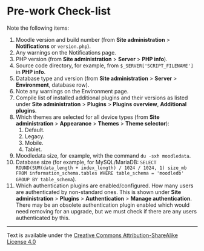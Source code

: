 Pre-work Check-list
===================

Note the following items:

1. Moodle version and build number (from **Site administration** > **Notifications** or `version.php`).
2. Any warnings on the Notifications page.
3. PHP version (from **Site administration** > **Server** > **PHP info**).
4. Source code directory, for example, from `$_SERVER['SCRIPT_FILENAME']` in **PHP info**.
5. Database type and version (from **Site administration** > **Server** > **Environment**, database row).
6. Note any warnings on the Environment page.
7. Compile list of installed additional plugins and their versions as listed under **Site administration** > **Plugins** > **Plugins overview**, **Additional plugins**.
8. Which themes are selected for all device types (from **Site administration** > **Appearance** > **Themes** > **Theme selector**):
    1. Default.
    2. Legacy.
    3. Mobile.
    4. Tablet.
9. Moodledata size, for example, with the command `du -sxh moodledata`.
10. Database size (for example, for MySQL/MariaDB: `SELECT ROUND(SUM(data_length + index_length) / 1024 / 1024, 1) size_mb FROM information_schema.tables WHERE table_schema = 'moodledb' GROUP BY table_schema`).
11. Which authentication plugins are enabled/configured. How many users are authenticated by non-standard ones. This is shown under **Site administration** > **Plugins** > **Authentication** > **Manage authentication**. There may be an obsolete authentication plugin enabled which would need removing for an upgrade, but we must check if there are any users authenticated by this.

------------------------------------------------------------------------------
Text is available under the [Creative Commons Attribution-ShareAlike License 4.0](https://creativecommons.org/licenses/by-sa/4.0/)
